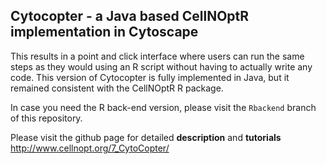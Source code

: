 ## Cytocopter - a Java based CellNOptR implementation in Cytoscape

This results in a point and click interface where users can run the same steps as they would using an R script without having to actually write any code. This version of Cytocopter is fully implemented in Java, but it remained consistent with the CellNOptR R package. 

In case you need the R back-end version, please visit the `Rbackend` branch of this repository. 

Please visit the github page for detailed **description** and **tutorials**  
	http://www.cellnopt.org/7_CytoCopter/
